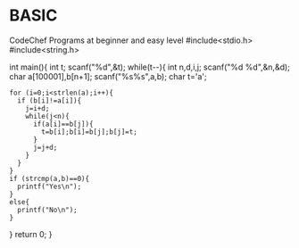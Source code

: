 # BASIC
CodeChef Programs at beginner and easy level
#include<stdio.h>
#include<string.h>

int main(){
  int t;
  scanf("%d",&t);
  while(t--){
    int n,d,i,j;
    scanf("%d %d",&n,&d);
    char a[100001],b[n+1];
    scanf("%s%s",a,b);
    char t='a';
    
    for (i=0;i<strlen(a);i++){
      if (b[i]!=a[i]){
        j=i+d;
        while(j<n){
          if(a[i]==b[j]){
            t=b[i];b[i]=b[j];b[j]=t;
          }
          j=j+d;
        }
      }
    }
    if (strcmp(a,b)==0){
      printf("Yes\n");
    }
    else{
      printf("No\n");
    }
  }
  return 0;
}
